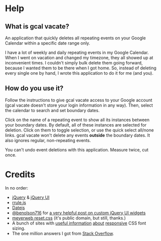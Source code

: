 # Help

## What is gcal vacate?
An application that quickly deletes all repeating events on your Google Calendar within a specific date range only.

I have a lot of weekly and daily repeating events in my Google Calendar.  When I went on vacation and changed my timezone, they all showed up at inconvenient times.  I couldn't simply bulk delete them going forward, because I wanted them to be there when I got home.  So, instead of deleting every single one by hand, I wrote this application to do it for me (and you).  

## How do you use it?
Follow the instructions to give gcal vacate access to your Google account (gcal vacate doesn't store your login information in any way).  Then, select the calendar to search and set boundary dates.

Click on the name of a repeating event to show all its instances between your boundary dates.  By default, all of these instances are selected for deletion.  Click on them to toggle selection, or use the quick select all/none links.  gcal vacate won't delete any events **outside** the boundary dates.  It also ignores regular, non-repeating events.

You can't undo event deletions with this application.  Measure twice, cut once.

# Credits

In no order:

* [jQuery](http://jquery.com/) & [jQuery UI](http://jqueryui.com/)
* [rrule.js](https://github.com/jkbrzt/rrule)
* [Datejs](http://www.datejs.com/)
* [@benolson716](https://twitter.com/benolson716) for [a very helpful post on custom jQuery UI widgets](http://www.benknowscode.com/2014/03/customize-jquery-ui-autocomplete-menu.html)
* [meyerweb reset.css](http://meyerweb.com/eric/tools/css/reset/) (it's public domain, but still, thanks.)
* A bunch of sites with [useful information](http://madebymike.com.au/writing/precise-control-responsive-typography/) [about](https://css-tricks.com/viewport-sized-typography/) [responsive](https://css-tricks.com/molten-leading-css/) CSS font sizing.
* The one million answers I got from [Stack Overflow](http://stackoverflow.com/).